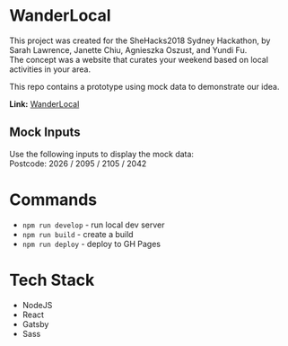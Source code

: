 # WanderLocal

This project was created for the SheHacks2018 Sydney Hackathon, by Sarah Lawrence, Janette Chiu, Agnieszka Oszust, and Yundi Fu.  
The concept was a website that curates your weekend based on local activities in your area.  

This repo contains a prototype using mock data to demonstrate our idea.  

**Link:** [WanderLocal](https://serrilaw.github.io/shehacks2018/)

## Mock Inputs
Use the following inputs to display the mock data:  
Postcode: 2026 / 2095 / 2105 / 2042


# Commands

* `npm run develop` - run local dev server
* `npm run build` - create a build
* `npm run deploy` - deploy to GH Pages


# Tech Stack

* NodeJS
* React
* Gatsby
* Sass
